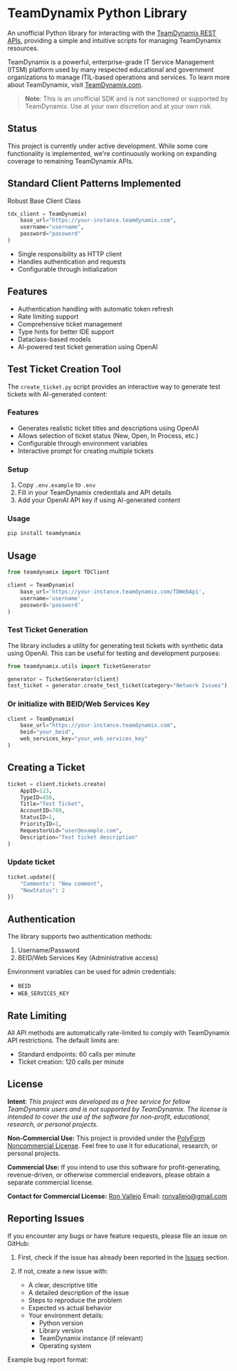 # TeamDynamix Python Library

An unofficial Python library for interacting with the [TeamDynamix REST APIs](https://solutions.teamdynamix.com/TDWebApi/), providing a simple and intuitive scripts for managing TeamDynamix resources.

TeamDynamix is a powerful, enterprise-grade IT Service Management (ITSM) platform used by many respected educational and government organizations to manage ITIL-based operations and services. To learn more about TeamDynamix, visit [TeamDynamix.com](https://www.teamdynamix.com/).

> **Note**: This is an unofficial SDK and is not sanctioned or supported by TeamDynamix. Use at your own discretion and at your own risk.

## Status

This project is currently under active development. While some core functionality is implemented, we're continuously working on expanding coverage to remaining TeamDynamix APIs.

## Standard Client Patterns Implemented

Robust Base Client Class

```python
tdx_client = TeamDynamix(
    base_url="https://your-instance.teamdynamix.com",
    username="username",
    password="password"
)
```

- Single responsibility as HTTP client
- Handles authentication and requests
- Configurable through initialization

## Features

- Authentication handling with automatic token refresh
- Rate limiting support
- Comprehensive ticket management
- Type hints for better IDE support
- Dataclass-based models
- AI-powered test ticket generation using OpenAI

## Test Ticket Creation Tool

The `create_ticket.py` script provides an interactive way to generate test tickets with AI-generated content:

### Features

- Generates realistic ticket titles and descriptions using OpenAI
- Allows selection of ticket status (New, Open, In Process, etc.)
- Configurable through environment variables
- Interactive prompt for creating multiple tickets

### Setup

1. Copy `.env.example` to `.env`
2. Fill in your TeamDynamix credentials and API details
3. Add your OpenAI API key if using AI-generated content

### Usage

```bash
pip install teamdynamix
```

## Usage

```python
from teamdynamix import TDClient

client = TeamDynamix(
    base_url='https://your-instance.teamdynamix.com/TDWebApi',
    username='username',
    password='password'
)
```

### Test Ticket Generation

The library includes a utility for generating test tickets with synthetic data using OpenAI. This can be useful for testing and development purposes:

```python
from teamdynamix.utils import TicketGenerator

generator = TicketGenerator(client)
test_ticket = generator.create_test_ticket(category="Network Issues")
```

### Or initialize with BEID/Web Services Key

```python
client = TeamDynamix(
    base_url="https://your-instance.teamdynamix.com",
    beid="your_beid",
    web_services_key="your_web_services_key"
)
```

## Creating a Ticket

```python
ticket = client.tickets.create(
    AppID=123,
    TypeID=456,
    Title="Test Ticket",
    AccountID=789,
    StatusID=1,
    PriorityID=1,
    RequestorUid="user@example.com",
    Description="Test ticket description"
)
```

### Update ticket

```python
ticket.update({
    "Comments": "New comment",
    "NewStatus": 2
})
```

## Authentication

The library supports two authentication methods:

1. Username/Password
2. BEID/Web Services Key (Administrative access)

Environment variables can be used for admin credentials:

- `BEID`
- `WEB_SERVICES_KEY`

## Rate Limiting

All API methods are automatically rate-limited to comply with TeamDynamix API restrictions. The default limits are:

- Standard endpoints: 60 calls per minute
- Ticket creation: 120 calls per minute

## License

**Intent**: _This project was developed as a free service for fellow TeamDynamix users and is not supported by TeamDynamix. The license is intended to cover the use of the software for non-profit, educational, research, or personal projects._

**Non-Commercial Use:**
This project is provided under the [PolyForm Noncommercial License](https://polyformproject.org/licenses/noncommercial/1.0.0/). Feel free to use it for educational, research, or personal projects.

**Commercial Use:**
If you intend to use this software for profit-generating, revenue-driven, or otherwise commercial endeavors, please obtain a separate commercial license.

**Contact for Commercial License:**
[Ron Vallejo](https://github.com/Atreyu4EVR)
Email: [ronvallejo@gmail.com](mailto:ronvallejo@gmail.com)

## Reporting Issues

If you encounter any bugs or have feature requests, please file an issue on GitHub:

1. First, check if the issue has already been reported in the [Issues](https://github.com/Atreyu4EVR/TeamDynamix/issues) section.

2. If not, create a new issue with:
   - A clear, descriptive title
   - A detailed description of the issue
   - Steps to reproduce the problem
   - Expected vs actual behavior
   - Your environment details:
     - Python version
     - Library version
     - TeamDynamix instance (if relevant)
     - Operating system

Example bug report format:
